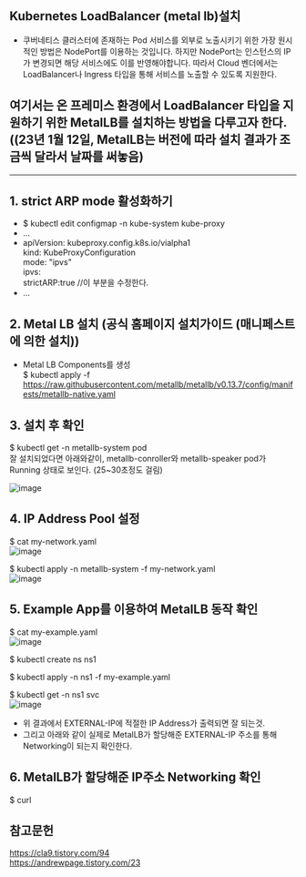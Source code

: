 ## Kubernetes LoadBalancer (metal lb)설치
  * 쿠버네티스 클러스터에 존재하는 Pod 서비스를 외부로 노출시키기 위한 가장 원시적인 방법은 NodePort를 이용하는 것입니다. 하지만 NodePort는 인스턴스의 IP가 변경되면 해당 서비스에도 이를 반영해야합니다. 따라서 Cloud 벤더에서는 LoadBalancer나 Ingress 타입을 통해 서비스를 노출할 수 있도록 지원한다.

## 여기서는 온 프레미스 환경에서 LoadBalancer 타입을 지원하기 위한 MetalLB를 설치하는 방법을 다루고자 한다. ((23년 1월 12일, MetalLB는 버전에 따라 설치 결과가 조금씩 달라서 날짜를 써놓음)
  
<hr>

## 1. strict ARP mode 활성화하기
 * $ kubectl edit configmap -n kube-system kube-proxy
 * ...
 * apiVersion: kubeproxy.config.k8s.io/vialpha1   
   kind: KubeProxyConfiguration   
   mode: "ipvs"   
   ipvs:   
    strictARP:true //이 부분을 수정한다.   
 * ...

## 2. Metal LB 설치 (공식 홈페이지 설치가이드 (매니페스트에 의한 설치))
  * Metal LB Components를 생성   
    $ kubectl apply -f https://raw.githubusercontent.com/metallb/metallb/v0.13.7/config/manifests/metallb-native.yaml

## 3. 설치 후 확인
 $ kubectl get -n metallb-system pod   
   잘 설치되었다면 아래와같이, metallb-conroller와 metallb-speaker pod가 Running 상태로 보인다. (25~30초정도 걸림)
   
![image](https://user-images.githubusercontent.com/96723249/211991226-73454cfe-e1d0-49cf-80cb-f068026c81c4.png)

## 4. IP Address Pool 설정
 $ cat my-network.yaml   
![image](https://user-images.githubusercontent.com/96723249/211991536-989e3ab3-f6a0-4d92-b2cb-9101aa6269f5.png)

 $ kubectl apply -n metallb-system -f my-network.yaml     
![image](https://user-images.githubusercontent.com/96723249/211991681-f20abe87-212c-48f2-812c-6350c05b544d.png)

## 5. Example App를 이용하여 MetalLB 동작 확인
 $ cat my-example.yaml   
![image](https://user-images.githubusercontent.com/96723249/211991853-f782af4f-cc0c-45cc-abca-cdfd0c959e69.png)

 $ kubectl create ns ns1
 
 $ kubectl apply -n ns1 -f my-example.yaml
 
 $ kubectl get -n ns1 svc   
![image](https://user-images.githubusercontent.com/96723249/211992003-dbc2818d-7591-4605-b8d1-f3d5059952d1.png)
 
 * 위 결과에서 EXTERNAL-IP에 적절한 IP Address가 출력되면 잘 되는것.   
 * 그리고 아래와 같이 실제로 MetalLB가 할당해준 EXTERNAL-IP 주소를 통해 Networking이 되는지 확인한다.

## 6. MetalLB가 할당해준 IP주소 Networking 확인
 $ curl <EXTERNAL-IP>
  

## 참고문헌
https://cla9.tistory.com/94   
https://andrewpage.tistory.com/23
